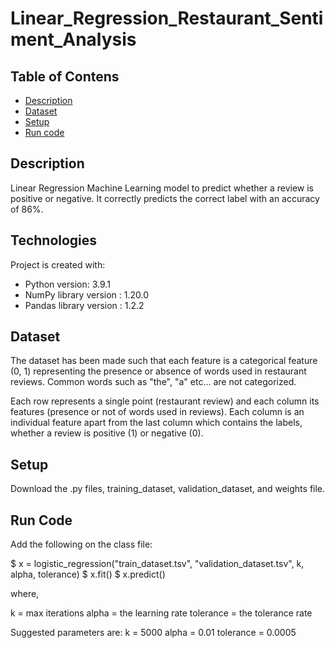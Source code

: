 # Linear_Regression_Restaurant_Sentiment_Analysis

## Table of Contens
* [Description](#description)
* [Dataset](#dataset)
* [Setup](#setup)
* [Run code](#run-code)

## Description
Linear Regression Machine Learning model to predict whether a review is positive or negative. It correctly predicts the correct label with an accuracy of 86%.

## Technologies
Project is created with:
* Python version: 3.9.1
* NumPy library version : 1.20.0
* Pandas library version : 1.2.2

## Dataset
The dataset has been made such that each feature is a categorical feature (0, 1) representing the presence or absence of words used in restaurant reviews. Common words such as "the", "a" etc... are not categorized.

Each row represents a single point (restaurant review) and each column its features (presence or not of words used in reviews). Each column is an individual feature apart from the last column which contains the labels, whether a review is positive (1) or negative (0).

## Setup
Download the .py files, training_dataset, validation_dataset, and weights file.

## Run Code

Add the following on the class file:

$ x = logistic_regression("train_dataset.tsv", "validation_dataset.tsv",
                        k, alpha, tolerance)
$ x.fit()
$ x.predict()

where,

k = max iterations
alpha = the learning rate
tolerance = the tolerance rate
      
Suggested parameters are:
k = 5000
alpha = 0.01
tolerance = 0.0005

